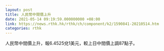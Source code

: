 ```yaml
---
layout: post
title: 人民幣中間價上升
date: 2021-05-14 09:19:59.000000000 +08:00
link: https://news.rthk.hk/rthk/ch/component/k2/1590841-20210514.htm
categories: rthk
---
```


人民幣中間價上升，報6.4525兌1美元，較上日中間價上調87點子。
